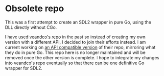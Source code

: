 # Obsolete repo

This was a first attempt to create an SDL2 wrapper in pure Go, using the DLL directly without CGo.

I have used [veandco's repo](https://github.com/veandco/go-sdl2) in the past so instead of creating my own version with a different API, I decided to join their efforts instead. I am current working on [an API compatible version](https://github.com/gonutz/go-sdl2) of their repo, mirroring what they do in pure Go. This repo here is no longer maintained and will be removed once the other version is complete. I hope to integrate my changes into veandco's repo eventually so that there can be one definitive Go wrapper for SDL2.